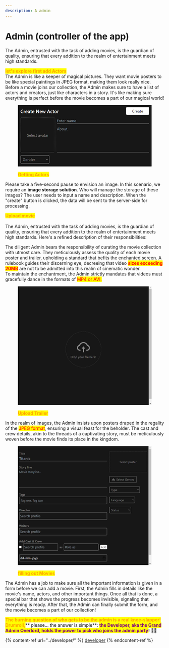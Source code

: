 ```yaml
---
description: A admin
---
```


# Admin (controller of the app)

The Admin, entrusted with the task of adding movies, is the guardian of quality, ensuring that every addition to the realm of entertainment meets high standards.

<mark style="color:orange;">**let's explore first add Actors**</mark>\
The Admin is like a keeper of magical pictures. They want movie posters to be like special paintings in JPEG format, making them look really nice. Before a movie joins our collection, the Admin makes sure to have a list of actors and creators, just like characters in a story. It's like making sure everything is perfect before the movie becomes a part of our magical world!

<figure><img src="../../../.gitbook/assets/Screenshot .png" alt=""><figcaption><p><mark style="color:orange;"><strong>Getting Actors</strong></mark> </p></figcaption></figure>

Please take a five-second pause to envision an image. In this scenario, we require an **image storage solution**. Who will manage the storage of these images? The user needs to input a name and description. When the "create" button is clicked, the data will be sent to the server-side for processing.

<mark style="color:orange;">**Upload movie**</mark>\
\
The Admin, entrusted with the task of adding movies, is the guardian of quality, ensuring that every addition to the realm of entertainment meets high standards. Here's a refined description of their responsibilities:

The diligent Admin bears the responsibility of curating the movie collection with utmost care. They meticulously assess the quality of each movie poster and trailer, upholding a standard that befits the enchanted screen. A rulebook guides their discerning eye, decreeing that video <mark style="color:red;">**sizes exceeding 20MB**</mark> are not to be admitted into this realm of cinematic wonder.\
To maintain the enchantment, the Admin strictly mandates that videos must gracefully dance in the formats of <mark style="color:red;">MP4 or AVI.</mark>



<figure><img src="../../../.gitbook/assets/uplaoding trailer.png" alt=""><figcaption><p><mark style="color:orange;"><strong>Upload Trailer</strong></mark></p></figcaption></figure>

In the realm of images, the Admin insists upon posters draped in the regality of the <mark style="color:red;">JPEG format</mark>, ensuring a visual feast for the beholder. The cast and crew details, akin to the threads of a captivating story, must be meticulously woven before the movie finds its place in the kingdom.

<figure><img src="../../../.gitbook/assets/moviesUpload.png" alt=""><figcaption><p><mark style="color:orange;"><strong>filling out Movies</strong></mark> </p></figcaption></figure>

The Admin has a job to make sure all the important information is given in a form before we can add a movie. First, the Admin fills in details like the movie's name, actors, and other important things. Once all that is done, a special bar that shows the progress becomes invisible, signaling that everything is ready. After that, the Admin can finally submit the form, and the movie becomes a part of our collection!

<mark style="color:orange;">**The burning question of who gets to be the admin is a real knee-slapper! Drumroll,**</mark>** please... the answer is simple**: <mark style="color:purple;">**the Developer, aka the Grand Admin Overlord, holds the power to pick who joins the admin party**</mark>**!** 🎉👑



{% content-ref url="../developer/" %}
[developer](../developer/)
{% endcontent-ref %}
